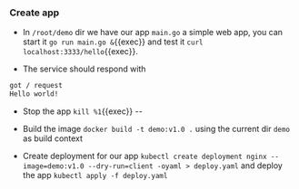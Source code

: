 
### Create app

* In `/root/demo` dir we have our app `main.go` a simple web app, you can start it `go run main.go &`{{exec}} and test it
`curl localhost:3333/hello`{{exec}}.

* The service should respond with
```bash
got / request
Hello world!
```
* Stop the app `kill %1`{{exec}}
--

* Build the image `docker build -t demo:v1.0 .` using the current dir `demo` as build context

* Create deployment for our app `kubectl create deployment nginx --image=demo:v1.0 --dry-run=client -oyaml > deploy.yaml` and deploy the app `kubectl apply -f deploy.yaml`

